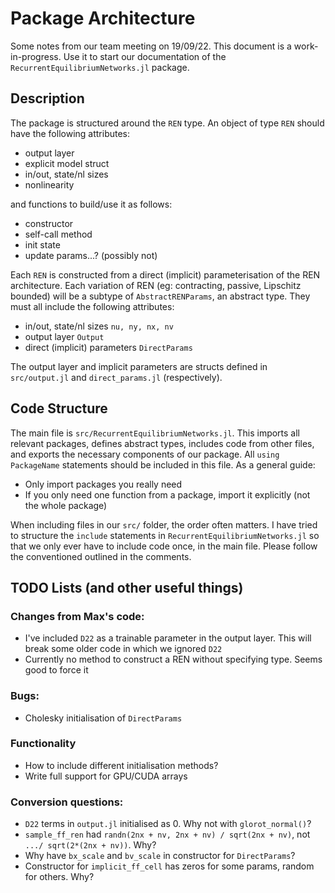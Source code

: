 # Package Architecture

Some notes from our team meeting on 19/09/22. This document is a work-in-progress. Use it to start our documentation of the `RecurrentEquilibriumNetworks.jl` package.

## Description
The package is structured around the `REN` type. An object of type `REN` should have the following attributes:
- output layer
- explicit model struct
- in/out, state/nl sizes
- nonlinearity

and functions to build/use it as follows:
- constructor
- self-call method
- init state
- update params...? (possibly not)

Each `REN` is constructed from a direct (implicit) parameterisation of the REN architecture. Each variation of REN (eg: contracting, passive, Lipschitz bounded) will be a subtype of `AbstractRENParams`, an abstract type. They must all include the following attributes:
- in/out, state/nl sizes `nu, ny, nx, nv`
- output layer `Output`
- direct (implicit) parameters `DirectParams`

The output layer and implicit parameters are structs defined in `src/output.jl` and `direct_params.jl` (respectively).

## Code Structure
The main file is `src/RecurrentEquilibriumNetworks.jl`. This imports all relevant packages, defines abstract types, includes code from other files, and exports the necessary components of our package. All `using PackageName` statements should be included in this file. As a general guide:
- Only import packages you really need
- If you only need one function from a package, import it explicitly (not the whole package)

When including files in our `src/` folder, the order often matters. I have tried to structure the `include` statements in `RecurrentEquilibriumNetworks.jl` so that we only ever have to include code once, in the main file. Please follow the conventioned outlined in the comments.

## TODO Lists (and other useful things)

### Changes from Max's code:
- I've included `D22` as a trainable parameter in the output layer. This will break some older code in which we ignored `D22`
- Currently no method to construct a REN without specifying type. Seems good to force it

### Bugs:
- Cholesky initialisation of `DirectParams`

### Functionality
- How to include different initialisation methods?
- Write full support for GPU/CUDA arrays

### Conversion questions:
- `D22` terms in `output.jl` initialised as 0. Why not with `glorot_normal()`?
- `sample_ff_ren` had `randn(2nx + nv, 2nx + nv) / sqrt(2nx + nv)`, not `.../ sqrt(2*(2nx + nv))`. Why?
- Why have `bx_scale` and `bv_scale` in constructor for `DirectParams`?
- Constructor for `implicit_ff_cell` has zeros for some params, random for others. Why?
